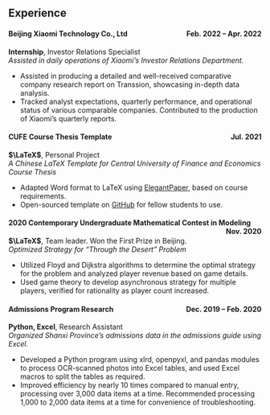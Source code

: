 ## Experience

#### Beijing Xiaomi Technology Co., Ltd <span style="float:right">Feb. 2022 – Apr. 2022</span>
  **Internship**, Investor Relations Specialist  
  *Assisted in daily operations of Xiaomi’s Investor Relations Department.*
  - Assisted in producing a detailed and well-received comparative company research report on Transsion, showcasing in-depth data analysis.
  - Tracked analyst expectations, quarterly performance, and operational status of various comparable companies. Contributed to the production of Xiaomi’s quarterly reports.
    
#### CUFE Course Thesis Template <span style="float:right">Jul. 2021</span>
  **$\LaTeX$**, Personal Project  
  *A Chinese LaTeX Template for Central University of Finance and Economics Course Thesis*
  - Adapted Word format to LaTeX using <a href="https://github.com/ElegantLaTeX/ElegantPaper">ElegantPaper</a>, based on course requirements.
  - Open-sourced template on <a href="https://github.com/zigzaghumor/CUFE-CourseThesis">GitHub</a> for fellow students to use.

    
#### 2020 Contemporary Undergraduate Mathematical Contest in Modeling <span style="float:right">Nov. 2020</span>
  **$\LaTeX$**, Team leader. Won the First Prize in Beijing.  
  *Optimized Strategy for “Through the Desert” Problem*
  - Utilized Floyd and Dijkstra algorithms to determine the optimal strategy for the problem and analyzed player revenue based on game details.
  - Used game theory to develop asynchronous strategy for multiple players, verified for rationality as player count increased.

#### Admissions Program Research <span style="float:right">Dec. 2019 – Feb. 2020</span>
  **Python, Excel**, Research Assistant  
  *Organized Shanxi Province’s admissions data in the admissions guide using Excel.*
  - Developed a Python program using xlrd, openpyxl, and pandas modules to process OCR-scanned photos into Excel tables, and used Excel macros to split the tables as required.
  - Improved efficiency by nearly 10 times compared to manual entry, processing over 3,000 data items at a time. Recommended processing 1,000 to 2,000 data items at a time for convenience of troubleshooting.
